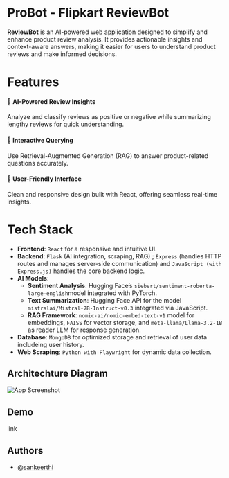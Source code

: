 # ProBot - Flipkart ReviewBot  

**ReviewBot** is an AI-powered web application designed to simplify and enhance product review analysis. It provides actionable insights and context-aware answers, making it easier for users to understand product reviews and make informed decisions.  

# Features  
#### 📝 AI-Powered Review Insights
Analyze and classify reviews as positive or negative while summarizing lengthy reviews for quick understanding.  
#### 🤖 Interactive Querying
Use Retrieval-Augmented Generation (RAG) to answer product-related questions accurately.  
#### 🌟 User-Friendly Interface
Clean and responsive design built with React, offering seamless real-time insights.  
# Tech Stack  
- **Frontend**: `React` for a responsive and intuitive UI.  
- **Backend**: `Flask` (AI integration, scraping, RAG) ; `Express` (handles HTTP routes and manages server-side communication) and  `JavaScript (with Express.js)` handles the core backend logic.
- **AI Models**:  
  - **Sentiment Analysis**: Hugging Face’s `siebert/sentiment-roberta-large-english`model integrated with PyTorch.  
  - **Text Summarization**: Hugging Face API for the model `mistralai/Mistral-7B-Instruct-v0.3` integrated via JavaScript.  
  - **RAG Framework**: `nomic-ai/nomic-embed-text-v1` model for embeddings, `FAISS` for vector storage, and `meta-llama/Llama-3.2-1B` as reader LLM for response generation.  
- **Database**: `MongoDB` for optimized storage and retrieval of user data includeing user history.  
- **Web Scraping**: `Python with Playwright` for dynamic data collection.  

## Architechture Diagram

![App Screenshot](https://res.cloudinary.com/duwadnxwf/image/upload/v1735146547/ReviewBot_4Slide_PPT_ug4uiy.jpg)


## Demo

link

## Authors

- [@sankeerthi](https://github.com/kasi0403)
